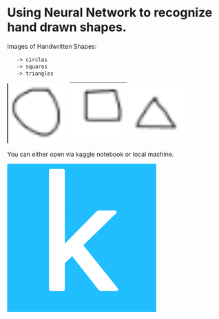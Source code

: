 # Using Neural Network to recognize hand drawn shapes.

 Images of Handwritten Shapes:

       -> circles
       -> squares 
       -> triangles 
![](images/image1.png)
![](images/image2.png)
![](images/image3.png)




       
       
       
       

You can either open via kaggle notebook or local machine.

![](images/image4.png)





               

